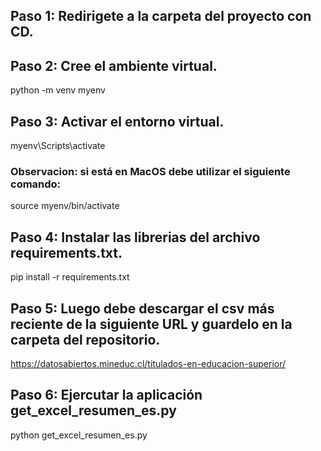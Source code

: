 ## Paso 1: Redirigete a la carpeta del proyecto con CD.
 
## Paso 2: Cree el ambiente virtual.
python -m venv myenv

## Paso 3: Activar el entorno virtual.
myenv\Scripts\activate

### Observacion: si está en MacOS debe utilizar el siguiente comando:
source myenv/bin/activate

## Paso 4: Instalar las librerias del archivo requirements.txt.
pip install -r requirements.txt

## Paso 5: Luego debe descargar el csv más reciente de la siguiente URL y guardelo en la carpeta del repositorio.
https://datosabiertos.mineduc.cl/titulados-en-educacion-superior/

## Paso 6: Ejercutar la aplicación get_excel_resumen_es.py
python get_excel_resumen_es.py

